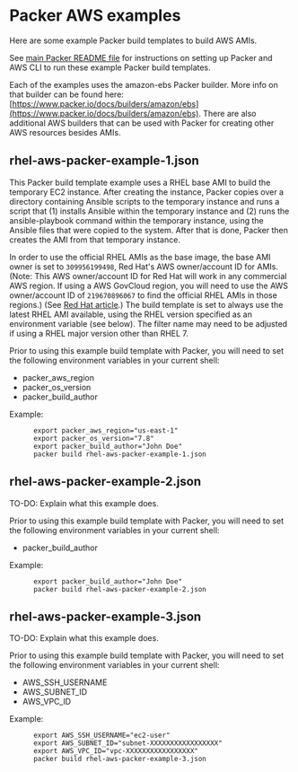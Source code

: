 # Packer AWS examples

Here are some example Packer build templates to build AWS AMIs.

See [main Packer README file](https://github.com/HARC-PTI/HOWTO-Amazon-AWS/blob/packer/How-To/Packer/README.md) for instructions on setting up Packer and AWS CLI to run these example Packer build templates.

Each of the examples uses the amazon-ebs Packer builder. More info on that builder can be found here: [https://www.packer.io/docs/builders/amazon/ebs](https://www.packer.io/docs/builders/amazon/ebs). There are also additional AWS builders that can be used with Packer for creating other AWS resources besides AMIs.

## rhel-aws-packer-example-1.json

This Packer build template example uses a RHEL base AMI to build the temporary EC2 instance. After creating the instance, Packer copies over a directory containing Ansible scripts to the temporary instance and runs a script that (1) installs Ansible within the temporary instance and (2) runs the ansible-playbook command within the temporary instance, using the Ansible files that were copied to the system. After that is done, Packer then creates the AMI from that temporary instance.

In order to use the official RHEL AMIs as the base image, the base AMI owner is set to `309956199498`, Red Hat's AWS owner/account ID for AMIs. (Note: This AWS owner/account ID for Red Hat will work in any commercial AWS region. If using a AWS GovCloud region, you will need to use the AWS owner/account ID of `219670896067` to find the official RHEL AMIs in those regions.) (See [Red Hat article](https://access.redhat.com/solutions/15356).) The build template is set to always use the latest RHEL AMI available, using the RHEL version specified as an environment variable (see below). The filter name may need to be adjusted if using a RHEL major version other than RHEL 7.

Prior to using this example build template with Packer, you will need to set the following environment variables in your current shell:

- packer_aws_region
- packer_os_version
- packer_build_author

Example:

          export packer_aws_region="us-east-1"
          export packer_os_version="7.8"
          export packer_build_author="John Doe"
          packer build rhel-aws-packer-example-1.json


## rhel-aws-packer-example-2.json

TO-DO: Explain what this example does.

Prior to using this example build template with Packer, you will need to set the following environment variables in your current shell:

- packer_build_author

Example:

          export packer_build_author="John Doe"
          packer build rhel-aws-packer-example-2.json


## rhel-aws-packer-example-3.json

TO-DO: Explain what this example does.

Prior to using this example build template with Packer, you will need to set the following environment variables in your current shell:

- AWS_SSH_USERNAME
- AWS_SUBNET_ID
- AWS_VPC_ID

Example:

          export AWS_SSH_USERNAME="ec2-user"
          export AWS_SUBNET_ID="subnet-XXXXXXXXXXXXXXXXX"
          export AWS_VPC_ID="vpc-XXXXXXXXXXXXXXXXX"
          packer build rhel-aws-packer-example-3.json

